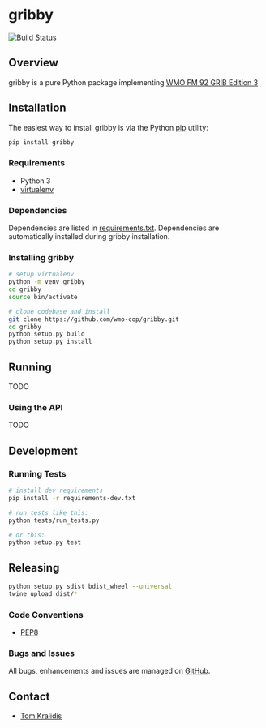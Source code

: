 # gribby

[![Build Status](https://travis-ci.org/wmo-cop/gribby.png)](https://travis-ci.org/wmo-cop/gribby)

## Overview

gribby is a pure Python package implementing [WMO FM 92 GRIB Edition 3](https://www.wmo.int/pages/prog/www/WMOCodes/WMO306_vI2/FM92-16-GRIB/FM-92-16_GRIB-edition-3_CBS-16.pdf)

## Installation

The easiest way to install gribby is via the Python [pip](https://pip.pypa.io/en/stable/)
utility:

```bash
pip install gribby
```

### Requirements
- Python 3
- [virtualenv](https://virtualenv.pypa.io/)

### Dependencies
Dependencies are listed in [requirements.txt](requirements.txt). Dependencies
are automatically installed during gribby installation.

### Installing gribby

```bash
# setup virtualenv
python -m venv gribby
cd gribby
source bin/activate

# clone codebase and install
git clone https://github.com/wmo-cop/gribby.git
cd gribby
python setup.py build
python setup.py install
```

## Running

TODO

### Using the API

TODO

## Development

### Running Tests

```bash
# install dev requirements
pip install -r requirements-dev.txt

# run tests like this:
python tests/run_tests.py

# or this:
python setup.py test
```

## Releasing

```bash
python setup.py sdist bdist_wheel --universal
twine upload dist/*
```

### Code Conventions

* [PEP8](https://www.python.org/dev/peps/pep-0008)

### Bugs and Issues

All bugs, enhancements and issues are managed on [GitHub](https://github.com/wmo-cop/gribby/issues).

## Contact

* [Tom Kralidis](https://github.com/tomkralidis)
